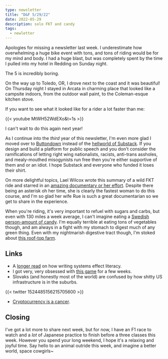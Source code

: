 ```yaml
---
type: newsletter
title: "D&F 5/29/22"
date: 2022-05-29
description: solo FKT and candy
tags:
  - newletter
---
```


Apologies for missing a newsletter last week. I underestimate how overwhelming a huge bike event with tons, and tons of riding would be for my mind and body. I had a huge blast, but was completely spent by the time I pulled into my hotel in Redding on Sunday night.

The 5 is incredibly boring.

On the way up to Toledo, OR, I drove next to the coast and it was beautiful! On Thursday night I stayed in Arcata in charming place that looked like a campsite indoors, from the outdoor wall paint, to the Coleman-esque kitchen stove. 

If you want to see what it looked like for a rider a lot faster than me:

{{< youtube MtWH52WdEXo&t=1s >}}

I can't wait to do this again next year!

As I continue into the _third_ year of this newsletter, I'm even more glad I moved over to [Buttondown](https://buttondown.email/) instead of the [hellworld of Substack](https://www.vanityfair.com/news/2022/05/substacks-founders-dive-headfirst-into-the-culture-wars). If you design and build a platform for public speech and you don't consider the ramifications of letting right wing nationalists, racists, anti-trans assholes, and mealy-mouthed misogynists run free then you're either supportive of them and or an idiot. I hope Substack and everyone who funded it loses their shirt.

On more delightful topics, Lael Wilcox wrote this summary of a wild FKT ride and starred in an [amazing documentary or her effort](https://theradavist.com/sink-into-the-earth-lael-wilcox-rides-arizona-trail/). Despite there being an asterisk oh her time, she is clearly the fastest woman to do this course, and I'm so glad her wife Rue is such a great documentarian so we get to share in the experience. 

When you're riding, it's very important to refuel with sugars and carbs, but even with 130 miles a week average, I can't imagine eating a [Swedish person-amount of candy](https://www.newyorker.com/culture/annals-of-gastronomy/how-to-eat-candy-like-a-swedish-person). I'm equally terrible at eating tons of vegetables though, and am always in a fight with my stomach to digest much of any green thing. Even with my nightmarish digestive tract though, I'm stoked about [this roof-top farm](https://sf.eater.com/2022/5/18/23125365/deep-medicine-rooftop-farm-whole-foods-temescal-oakland).

## Links

- A [longer read](http://spell.psychology.wustl.edu/WritingPollatsek/KesslerTreiman-WritingSystems-Web.pdf?mc_cid=ffb281daff&mc_eid=9469ff0c06) on how writing systems effect literacy.
- I got very, very obsessed with [this game](https://youtu.be/O66BY2O_1O8) for a few weeks.
- Slovaks (and honestly most of the world) are confused by how shitty US infrastructure is in the suburbs.

{{< twitter 1524485156215705600 >}}

- [Cryptocurrency is a cancer](https://www.currentaffairs.org/2022/05/why-this-computer-scientist-says-all-cryptocurrency-should-die-in-a-fire/).

## Closing

I've got a lot more to share next week, but for now, I have an F1 race to watch and a _lot_ of Japanese practice to finish before a three classes this week. However you spend your long weekend, I hope it's a relaxing and joyful time. Say hello to an animal outride this week, and imagine a better world, space cowgirls~